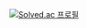 [![Solved.ac 프로필](http://mazassumnida.wtf/api/generate_badge?boj=dhkstnaos})](https://solved.ac/dhkstnaos)
